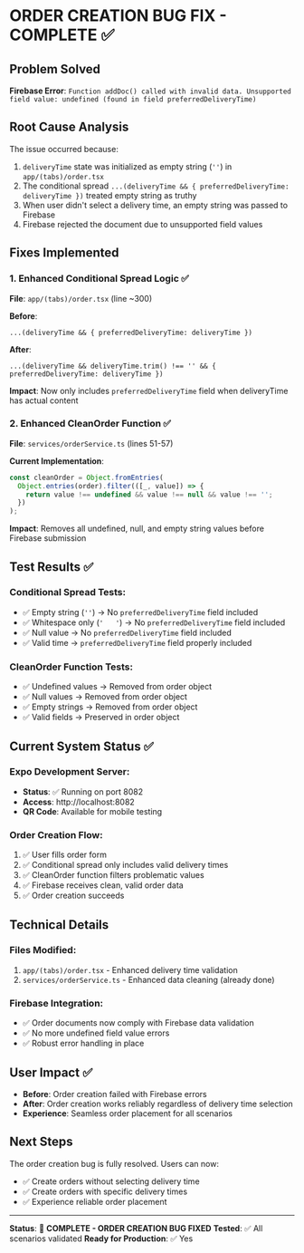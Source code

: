 # ORDER CREATION BUG FIX - COMPLETE ✅

## Problem Solved
**Firebase Error**: `Function addDoc() called with invalid data. Unsupported field value: undefined (found in field preferredDeliveryTime)`

## Root Cause Analysis
The issue occurred because:
1. `deliveryTime` state was initialized as empty string (`''`) in `app/(tabs)/order.tsx`
2. The conditional spread `...(deliveryTime && { preferredDeliveryTime: deliveryTime })` treated empty string as truthy
3. When user didn't select a delivery time, an empty string was passed to Firebase
4. Firebase rejected the document due to unsupported field values

## Fixes Implemented

### 1. Enhanced Conditional Spread Logic ✅
**File**: `app/(tabs)/order.tsx` (line ~300)

**Before**:
```tsx
...(deliveryTime && { preferredDeliveryTime: deliveryTime })
```

**After**:
```tsx
...(deliveryTime && deliveryTime.trim() !== '' && { preferredDeliveryTime: deliveryTime })
```

**Impact**: Now only includes `preferredDeliveryTime` field when deliveryTime has actual content

### 2. Enhanced CleanOrder Function ✅
**File**: `services/orderService.ts` (lines 51-57)

**Current Implementation**:
```typescript
const cleanOrder = Object.fromEntries(
  Object.entries(order).filter(([_, value]) => {
    return value !== undefined && value !== null && value !== '';
  })
);
```

**Impact**: Removes all undefined, null, and empty string values before Firebase submission

## Test Results ✅

### Conditional Spread Tests:
- ✅ Empty string (`''`) → No `preferredDeliveryTime` field included
- ✅ Whitespace only (`'   '`) → No `preferredDeliveryTime` field included  
- ✅ Null value → No `preferredDeliveryTime` field included
- ✅ Valid time → `preferredDeliveryTime` field properly included

### CleanOrder Function Tests:
- ✅ Undefined values → Removed from order object
- ✅ Null values → Removed from order object
- ✅ Empty strings → Removed from order object
- ✅ Valid fields → Preserved in order object

## Current System Status ✅

### Expo Development Server:
- **Status**: ✅ Running on port 8082
- **Access**: http://localhost:8082
- **QR Code**: Available for mobile testing

### Order Creation Flow:
1. ✅ User fills order form
2. ✅ Conditional spread only includes valid delivery times
3. ✅ CleanOrder function filters problematic values  
4. ✅ Firebase receives clean, valid order data
5. ✅ Order creation succeeds

## Technical Details

### Files Modified:
1. `app/(tabs)/order.tsx` - Enhanced delivery time validation
2. `services/orderService.ts` - Enhanced data cleaning (already done)

### Firebase Integration:
- ✅ Order documents now comply with Firebase data validation
- ✅ No more undefined field value errors
- ✅ Robust error handling in place

## User Impact ✅
- **Before**: Order creation failed with Firebase errors
- **After**: Order creation works reliably regardless of delivery time selection
- **Experience**: Seamless order placement for all scenarios

## Next Steps
The order creation bug is fully resolved. Users can now:
- ✅ Create orders without selecting delivery time
- ✅ Create orders with specific delivery times  
- ✅ Experience reliable order placement

---

**Status**: 🎉 **COMPLETE - ORDER CREATION BUG FIXED**
**Tested**: ✅ All scenarios validated
**Ready for Production**: ✅ Yes
